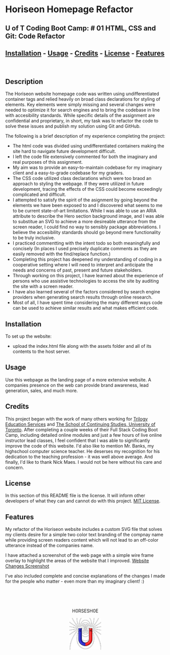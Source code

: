 
# <Your-Project-Title>Horiseon Homepage Refactor
## U of T Coding Boot Camp: # 01 HTML, CSS and Git: Code Refactor
## [Installation](#installation)  - [Usage](#usage)  - [Credits](#credits)  - [License](#license) - [Features](#Features)
&nbsp;
## Description
The Horiseon website homepage code was written using undifferentiated container tags and relied heavily on broad class declarations for styling of elements.  Key elements were simply missing and several changes were needed to optimize it for search engines and to bring the codebase in line with accesibility standards.  While specific details of the assignment are confidential and proprietary, in short, my task was to refactor the code to solve these issues and publish my solution using Git and GitHub. 

The following is a brief description of my experience completing the project:

- The html code was divided using undifferentiated containers making the site hard to navigate future development difficult.
- I left the code file extensively commented for both the imaginary and real purposes of this assignment.
- My aim was to provide an easy-to-maintain codebase for my imaginary client and a easy-to-grade codebase for my graders.
- The CSS code utilized class declarations which were too braod an approach to styling the webpage. If they were utilized in future development, tracing the effects of the CSS could become exceedingly complicated and difficult.
- I attempted to satisfy the spirit of the asignment by going beyond the elements we have been exposed to and I discovered what seems to me to be current state-of-art limitations. While I was able to use an ARIA attribute to describe the Hero section background image, and I was able to substitue an SVG to achieve a more desireable utterance from the screen reader, I could find no way to sensibly package abbreviations. I believe the accesibility standards should go beyond mere functionality to be truly inclusive. 
- I practiced commentting with the intent todo so both meaningfully and concisely (In places I used precisely duplicate comments as they are easily removed with the find/replace function.)
- Completing this project has deepened my understanding of coding in a cooperative setting where I will need to interpret and anticipate the needs and concerns of past, present and future stakeholders.
- Through working on this project, I have learned about the experience of persons who use assistive technologies to access the site by auditing the site with a screen reader.  
- I have also learned several of the factors considered by search engine providers when generating search results through online research.  
- Most of all, I have spent time considering the many different ways code can be used to achieve similar results and what makes efficient code.

## Installation
To set up the website:
 - upload the index.html file along with the assets folder and all of its contents to the host server.
## Usage
Use this webpage as the landing page of a more extensive website.  A companies presence on the web can provide brand awareness, lead generation, sales, and much more.  

## Credits
This project began with the work of many others working for [Trilogy Education Services](https://www.trilogyed.com/) and [The School of Continuing Studies, University of Toronto](https://learn.utoronto.ca/). After completing a couple weeks of their Full Stack Coding Boot Camp, including detailed online modules and just a few hours of live online instructor lead classes, I feel confident that I was able to significantly improve the code of this website.  I'd also like to mention Mr. Banks, my highschool computer science teacher.  He deserses my recognition for his dedication to the teaching profession - it was well above average.  And finally, I'd like to thank Nick Maes.  I would not be here without his care and concern.
## License
In this section of this README file is the license. It will inform other developers of what they can and cannot do with this project. [MIT License](License.md).

## Features
My refactor of the Horiseon website includes a custom SVG file that solves my clients desire for a simple two color text branding of the compnay name while providing screen readers content which will not lead to an off-color utterance instead of the companies name.

I have attached a screenshot of the web page with a simple wire frame overlay to highlight the areas of the website that I improved. [Website Changes Screenshot](assets/images/readme%20screenshot%20for%20code%20refactor.jpg)

I've also included complete and concise explanations of the changes I made for the people who matter - even more than my imaginary client! :)

&nbsp;

&nbsp;

<center>H0RSESH0E

![H0RSESH0E Magnet](small%20toroid.png) 
